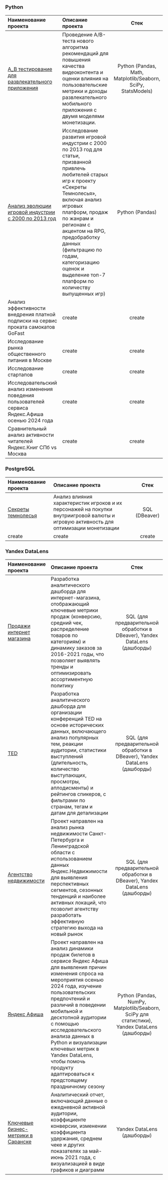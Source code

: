 ### Python

| Наименование проекта | Описание проекта  |Стек |
|:------------- |:---------------| :-------------:|
| [А_В тестирование для развлекательного приложения](https://github.com/LolitaShinkareva/Practicum_projects/blob/main/Python_projects/А_В%20тестирование%20для%20развлекательного%20приложения.ipynb)| Проведение A/B-теста нового алгоритма рекомендаций для повышения качества видеоконтента и оценки влияния на пользовательские метрики и доходы развлекательного мобильного приложения с двумя моделями монетизации. |  Python (Pandas, Math, Matplotlib/Seaborn, SciPy, StatsModels)|
| [Анализ эволюции игровой индустрии с 2000 по 2013 год](https://github.com/LolitaShinkareva/Practicum_projects/blob/main/Python_projects/Анализ%20эволюции%20игровой%20индустрии%20с%202000%20по%202013%20год.ipynb)    | Исследование развития игровой индустрии с 2000 по 2013 год для статьи, призванной привлечь любителей старых игр к проекту «Секреты Темнолесья», включая анализ игровых платформ, продаж по жанрам и регионам с акцентом на RPG, предобработку данных (фильтрацию по годам, категоризацию оценок и выделение топ-7 платформ по количеству выпущенных игр) |      Python (Pandas)   |
| Анализ эффективности внедрения платной подписки на сервис проката самокатов GoFast|  create          |      create    |
| Исследование рынка общественного питания в Москве|  create          |      create    |
| Исследование стартапов| create          |        create    |
| Исследовательский анализ изменения поведения пользователей сервиса Яндекс.Афиша осенью 2024 года |  create       |      create   |
| Сравнительный анализ активности читателей Яндекс.Книг СПб vs Москва|  create        |   create    |


### PostgreSQL

| Наименование проекта | Описание проекта  |Стек |
|:------------- |:---------------| :-------------:|
| [Секреты темнолесья](https://github.com/LolitaShinkareva/Practicum_projects/blob/main/Секреты%20темнолесья.sql)| Анализ влияния характеристик игроков и их персонажей на покупки внутриигровой валюты и игровую активность для оптимизации монетизации| SQL (DBeaver)|
|  create     |  create       |         create     |


### Yandex DataLens 

| Наименование проекта | Описание проекта  |Стек |
|:------------- |:---------------| :-------------:|
| [Продажи интернет магазина](https://datalens.yandex.cloud/yh0q8ajsnqxul-prodazhi-internet-magazina)  | Разработка аналитического дашборда для интернет-магазина, отображающий ключевые метрики продаж (конверсию, средний чек, распределение товаров по категориям) и динамику заказов за 2016-2021 годы, что позволяет выявлять тренды и оптимизировать ассортиментную политику |   SQL (для предварительной обработки в DBeaver), Yandex DataLens (дашборды) |
|  [TED](https://datalens.yandex.cloud/4ofzw0uptgpyr-ted)    |  Разработка аналитического дашборда для организации конференций TED на основе исторических данных, включающего анализ популярных тем, реакции аудитории, статистики выступлений (длительность, количество выступающих, просмотры, аплодисменты) и рейтингов спикеров, с фильтрами по странам, тегам и датам для детализации   |       SQL (для предварительной обработки в DBeaver), Yandex DataLens (дашборды)   |
|  [Агентство недвижимости](https://datalens.yandex.cloud/3ug526rq59c2p-dashbord-dlya-agentstva-nedvizhimosti?tab=aW)  |  Проект направлен на анализ рынка недвижимости Санкт-Петербурга и Ленинградской области с использованием данных Яндекс.Недвижимости для выявления перспективных сегментов, сезонных тенденций и наиболее активных локаций, что позволит агентству разработать эффективную стратегию выхода на новый рынок   |      SQL (для предварительной обработки в DBeaver), Yandex DataLens (дашборды)   |
|[Яндекс Афиша](https://datalens.yandex.cloud/1ld3co8suuiin-yandeks-afisha)| Проект направлен на анализ динамики продаж билетов в сервисе Яндекс Афиша для выявления причин изменения спроса на мероприятия осенью 2024 года, изучение пользовательских предпочтений и различий в поведении мобильной и десктопной аудитории с помощью исследовательского анализа данных в Python и визуализации ключевых метрик в Yandex DataLens, чтобы помочь продукту адаптироваться к предстоящему праздничному сезону |  Python (Pandas, NumPy, Matplotlib/Seaborn, SciPy для статистики), Yandex DataLens (дашборды)   |  
|[Ключевые бизнес-метрики в Саранске](https://datalens.yandex.cloud/y8cllgs1sybgk-klyuchevye-biznes-metriki-v-saranske-may-iyun-2021)| Аналитический отчет, включающий данные о ежедневной активной аудитории, коэффициенте конверсии, изменении коэффициента удержания, среднем чеке и других показателях за май-июнь 2021 года, с визуализацией в виде графиков и диаграмм |  Yandex DataLens (дашборды)   |  

